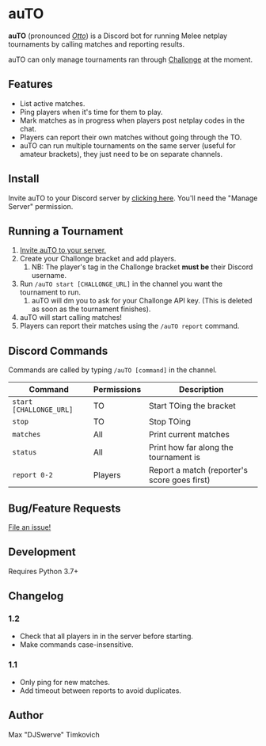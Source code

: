 # auTO

**auTO** (pronounced *[Otto][otto]*) is a Discord bot for
running Melee netplay tournaments by calling matches and reporting results.

auTO can only manage tournaments ran through [Challonge](https://challonge.com) at the moment.

## Features
* List active matches.
* Ping players when it's time for them to play.
* Mark matches as in progress when players post netplay codes in the chat.
* Players can report their own matches without going through the TO.
* auTO can run multiple tournaments on the same server (useful for amateur brackets), they
  just need to be on separate channels.

## Install

Invite auTO to your Discord server by [clicking here][invite]. You'll need the "Manage Server"
permission.

## Running a Tournament

1. [Invite auTO to your server.][invite]
2. Create your Challonge bracket and add players.
    1. NB: The player's tag in the Challonge bracket **must be** their Discord username.
3. Run `/auTO start [CHALLONGE_URL]` in the channel you want the tournament to run.
    1. auTO will dm you to ask for your Challonge API key. (This is deleted as soon as the
       tournament finishes).
4. auTO will start calling matches!
5. Players can report their matches using the `/auTO report` command.

## Discord Commands

Commands are called by typing `/auTO [command]` in the channel.

| Command                 | Permissions | Description                                  |
|-------------------------|-------------|----------------------------------------------|
| `start [CHALLONGE_URL]` | TO          | Start TOing the bracket                      |
| `stop`                  | TO          | Stop TOing                                   |
| `matches`               | All         | Print current matches                        |
| `status`                | All         | Print how far along the tournament is        |
| `report 0-2`            | Players     | Report a match (reporter's score goes first) |

## Bug/Feature Requests

[File an issue!](https://github.com/mtimkovich/auTO/issues)

## Development

Requires Python 3.7+

## Changelog

### 1.2
- Check that all players in in the server before starting.
- Make commands case-insensitive.

### 1.1
- Only ping for new matches.
- Add timeout between reports to avoid duplicates.

## Author

Max "DJSwerve" Timkovich

[otto]: https://www.ssbwiki.com/Smasher:Silent_Wolf
[invite]: https://discordapp.com/api/oauth2/authorize?client_id=687888371556548680&permissions=10240&scope=bot
